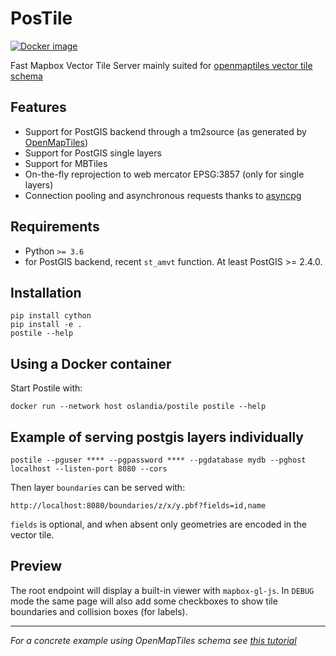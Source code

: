 # PosTile 

[![Docker image](https://images.microbadger.com/badges/image/oslandia/postile.svg)](https://hub.docker.com/r/oslandia/postile/)

Fast Mapbox Vector Tile Server mainly suited for [openmaptiles vector tile schema](https://github.com/openmaptiles/openmaptiles)

## Features

- Support for PostGIS backend through a tm2source (as generated by [OpenMapTiles](https://github.com/openmaptiles/openmaptiles))
- Support for PostGIS single layers
- Support for MBTiles
- On-the-fly reprojection to web mercator EPSG:3857 (only for single layers)
- Connection pooling and asynchronous requests thanks to [asyncpg](https://github.com/MagicStack/asyncpg)

## Requirements 

- Python `>= 3.6`
- for PostGIS backend, recent `st_amvt` function. At least PostGIS >= 2.4.0.


## Installation 

    pip install cython
    pip install -e .
    postile --help

## Using a Docker container

Start Postile with:

    docker run --network host oslandia/postile postile --help

## Example of serving postgis layers individually

    postile --pguser **** --pgpassword **** --pgdatabase mydb --pghost localhost --listen-port 8080 --cors

Then layer `boundaries` can be served with: 

    http://localhost:8080/boundaries/z/x/y.pbf?fields=id,name

`fields` is optional, and when absent only geometries are encoded in the vector tile.

## Preview 

The root endpoint will display a built-in viewer with `mapbox-gl-js`.
In `DEBUG` mode the same page will also add some checkboxes to show tile boundaries and collision boxes (for labels). 


---
*For a concrete example using OpenMapTiles schema see [this tutorial](https://github.com/ldgeo/postile-openmaptiles)*

